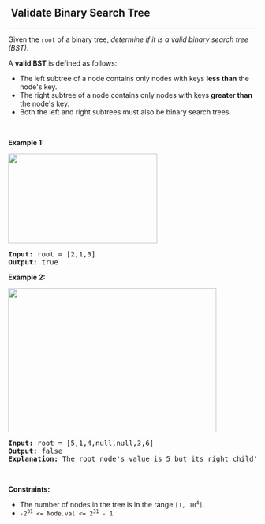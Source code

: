 <h2>  Validate Binary Search Tree</h2><hr><div class="cursor-hover"><p>Given the <code>root</code> of a binary tree, <em>determine if it is a valid binary search tree (BST)</em>.</p>

<p>A <strong>valid BST</strong> is defined as follows:</p>

<ul>
	<li class="cursor-hover">The left <span data-keyword="subtree">subtree</span> of a node contains only nodes with keys <strong class="cursor-hover">less than</strong> the node's key.</li>
	<li>The right subtree of a node contains only nodes with keys <strong>greater than</strong> the node's key.</li>
	<li class="cursor-hover">Both the left and right subtrees must also be binary search trees.</li>
</ul>

<p>&nbsp;</p>
<p><strong class="example">Example 1:</strong></p>
<img alt="" src="https://assets.leetcode.com/uploads/2020/12/01/tree1.jpg" style="width: 302px; height: 182px;">
<pre class="cursor-hover"><strong>Input:</strong> root = [2,1,3]
<strong>Output:</strong> true
</pre>

<p class="cursor-hover"><strong class="example">Example 2:</strong></p>
<img alt="" src="https://assets.leetcode.com/uploads/2020/12/01/tree2.jpg" style="width: 422px; height: 292px;" class="cursor-hover">
<pre class="cursor-hover"><strong>Input:</strong> root = [5,1,4,null,null,3,6]
<strong>Output:</strong> false
<strong>Explanation:</strong> The root node's value is 5 but its right child's value is 4.
</pre>

<p>&nbsp;</p>
<p class="cursor-hover"><strong>Constraints:</strong></p>

<ul>
	<li class="cursor-hover">The number of nodes in the tree is in the range <code>[1, 10<sup>4</sup>]</code>.</li>
	<li class="cursor-hover"><code class="cursor-hover">-2<sup>31</sup> &lt;= Node.val &lt;= 2<sup>31</sup> - 1</code></li>
</ul>
</div>